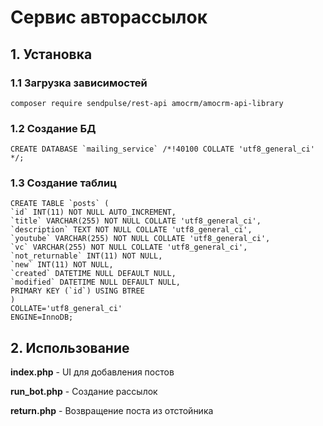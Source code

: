 
# Сервис авторассылок 
## 1. Установка
### 1.1 Загрузка зависимостей
    composer require sendpulse/rest-api amocrm/amocrm-api-library
### 1.2 Создание БД
    CREATE DATABASE `mailing_service` /*!40100 COLLATE 'utf8_general_ci' */;
### 1.3 Создание таблиц
    CREATE TABLE `posts` (
	`id` INT(11) NOT NULL AUTO_INCREMENT,
	`title` VARCHAR(255) NOT NULL COLLATE 'utf8_general_ci',
	`description` TEXT NOT NULL COLLATE 'utf8_general_ci',
	`youtube` VARCHAR(255) NOT NULL COLLATE 'utf8_general_ci',
	`vc` VARCHAR(255) NOT NULL COLLATE 'utf8_general_ci',
	`not_returnable` INT(11) NOT NULL,
	`new` INT(11) NOT NULL,
	`created` DATETIME NULL DEFAULT NULL,
	`modified` DATETIME NULL DEFAULT NULL,
	PRIMARY KEY (`id`) USING BTREE
    )
    COLLATE='utf8_general_ci'
    ENGINE=InnoDB;
## 2. Использование
**index.php** - UI для добавления постов

**run_bot.php** - Создание рассылок

**return.php** - Возвращение поста из отстойника
